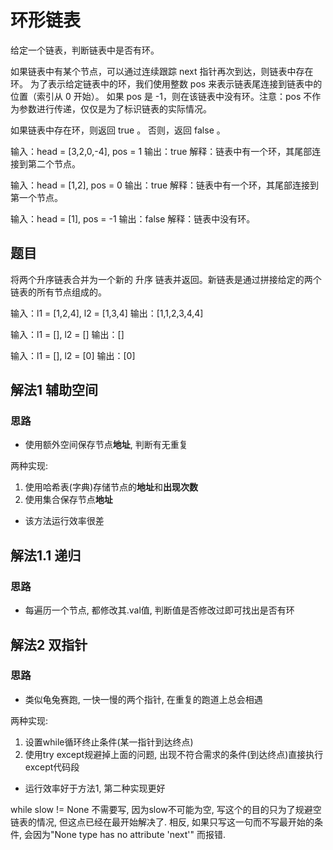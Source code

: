 

# 环形链表

给定一个链表，判断链表中是否有环。

如果链表中有某个节点，可以通过连续跟踪 next 指针再次到达，则链表中存在环。 为了表示给定链表中的环，我们使用整数 pos 来表示链表尾连接到链表中的位置（索引从 0 开始）。 如果 pos 是 -1，则在该链表中没有环。注意：pos 不作为参数进行传递，仅仅是为了标识链表的实际情况。

如果链表中存在环，则返回 true 。 否则，返回 false 。

输入：head = [3,2,0,-4], pos = 1
输出：true
解释：链表中有一个环，其尾部连接到第二个节点。

输入：head = [1,2], pos = 0
输出：true
解释：链表中有一个环，其尾部连接到第一个节点。

输入：head = [1], pos = -1
输出：false
解释：链表中没有环。

## 题目

将两个升序链表合并为一个新的 升序 链表并返回。新链表是通过拼接给定的两个链表的所有节点组成的。 

输入：l1 = [1,2,4], l2 = [1,3,4]
输出：[1,1,2,3,4,4]

输入：l1 = [], l2 = []
输出：[]

输入：l1 = [], l2 = [0]
输出：[0]

## 解法1 辅助空间

### 思路

* 使用额外空间保存节点**地址**, 判断有无重复

两种实现:
1. 使用哈希表(字典)存储节点的**地址**和**出现次数**
2. 使用集合保存节点**地址**

* 该方法运行效率很差

## 解法1.1 递归

### 思路

* 每遍历一个节点, 都修改其.val值, 判断值是否修改过即可找出是否有环

## 解法2 双指针

### 思路

* 类似龟兔赛跑, 一快一慢的两个指针, 在重复的跑道上总会相遇

两种实现:
1. 设置while循环终止条件(某一指针到达终点)
2. 使用try except规避掉上面的问题, 出现不符合需求的条件(到达终点)直接执行except代码段

* 运行效率好于方法1, 第二种实现更好

while slow != None
不需要写, 因为slow不可能为空, 写这个的目的只为了规避空链表的情况, 但这点已经在最开始解决了. 相反, 如果只写这一句而不写最开始的条件, 会因为"None type has no attribute 'next'" 而报错.

